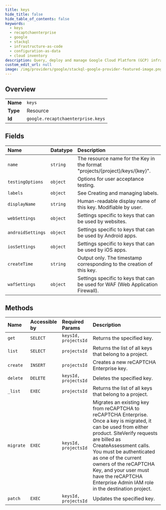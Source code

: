 ```yaml
---
title: keys
hide_title: false
hide_table_of_contents: false
keywords:
  - keys
  - recaptchaenterprise
  - google    
  - stackql
  - infrastructure-as-code
  - configuration-as-data
  - cloud inventory
description: Query, deploy and manage Google Cloud Platform (GCP) infrastructure and resources using SQL
custom_edit_url: null
image: /img/providers/google/stackql-google-provider-featured-image.png
---
```

  
    

## Overview
<table><tbody>
<tr><td><b>Name</b></td><td><code>keys</code></td></tr>
<tr><td><b>Type</b></td><td>Resource</td></tr>
<tr><td><b>Id</b></td><td><code>google.recaptchaenterprise.keys</code></td></tr>
</tbody></table>

## Fields
| Name | Datatype | Description |
|:-----|:---------|:------------|
| `name` | `string` | The resource name for the Key in the format "projects/&#123;project&#125;/keys/&#123;key&#125;". |
| `testingOptions` | `object` | Options for user acceptance testing. |
| `labels` | `object` | See Creating and managing labels. |
| `displayName` | `string` | Human-readable display name of this key. Modifiable by user. |
| `webSettings` | `object` | Settings specific to keys that can be used by websites. |
| `androidSettings` | `object` | Settings specific to keys that can be used by Android apps. |
| `iosSettings` | `object` | Settings specific to keys that can be used by iOS apps. |
| `createTime` | `string` | Output only. The timestamp corresponding to the creation of this key. |
| `wafSettings` | `object` | Settings specific to keys that can be used for WAF (Web Application Firewall). |
## Methods
| Name | Accessible by | Required Params | Description |
|:-----|:--------------|:----------------|:------------|
| `get` | `SELECT` | `keysId, projectsId` | Returns the specified key. |
| `list` | `SELECT` | `projectsId` | Returns the list of all keys that belong to a project. |
| `create` | `INSERT` | `projectsId` | Creates a new reCAPTCHA Enterprise key. |
| `delete` | `DELETE` | `keysId, projectsId` | Deletes the specified key. |
| `_list` | `EXEC` | `projectsId` | Returns the list of all keys that belong to a project. |
| `migrate` | `EXEC` | `keysId, projectsId` | Migrates an existing key from reCAPTCHA to reCAPTCHA Enterprise. Once a key is migrated, it can be used from either product. SiteVerify requests are billed as CreateAssessment calls. You must be authenticated as one of the current owners of the reCAPTCHA Key, and your user must have the reCAPTCHA Enterprise Admin IAM role in the destination project. |
| `patch` | `EXEC` | `keysId, projectsId` | Updates the specified key. |
